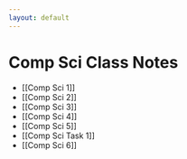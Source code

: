 ```yaml
---
layout: default
---
```


# Comp Sci Class Notes

- [[Comp Sci 1]]
- [[Comp Sci 2]]
- [[Comp Sci 3]]
- [[Comp Sci 4]]
- [[Comp Sci 5]]
- [[Comp Sci Task 1]]
- [[Comp Sci 6]]



